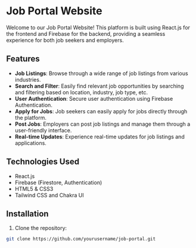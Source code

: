 # Job Portal Website

Welcome to our Job Portal Website! This platform is built using React.js for the frontend and Firebase for the backend, providing a seamless experience for both job seekers and employers.

## Features

- **Job Listings**: Browse through a wide range of job listings from various industries.
- **Search and Filter**: Easily find relevant job opportunities by searching and filtering based on location, industry, job type, etc.
- **User Authentication**: Secure user authentication using Firebase Authentication.
- **Apply for Jobs**: Job seekers can easily apply for jobs directly through the platform.
- **Post Jobs**: Employers can post job listings and manage them through a user-friendly interface.
- **Real-time Updates**: Experience real-time updates for job listings and applications.

## Technologies Used

- React.js
- Firebase (Firestore, Authentication)
- HTML5 & CSS3
- Tailwind CSS and Chakra UI

## Installation

1. Clone the repository:

```bash
git clone https://github.com/yourusername/job-portal.git

